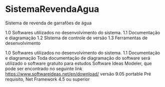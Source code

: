 ﻿# SistemaRevendaAgua
Sistema de revenda de garrafões de água



1.0 Softwares utilizados no desenvolvimento do sistema.
	1.1 Documentação e diagramação
	1.2 SIstema de controle de versão 
	1.3 Ferramentas de desenvolvimento


1.0 Softwares utilizados no desenvolvimento do sistema.
	1.1 Documentação e diagramação
		Toda documentação de diagramação do software será utilizado o software gratuito para estudos 
		Software Ideas Modeler, que pode ser encontrado no seguinte 
		link https://www.softwareideas.net/en/download/
		versão 9.05 portable 
		Pré requisito, Net Framework 4.5 ou superior



